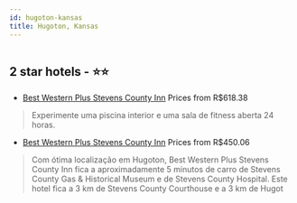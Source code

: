 ```yaml
---
id: hugoton-kansas
title: Hugoton, Kansas
---
```


<center><img src="https://i.travelapi.com/hotels/14000000/13310000/13300600/13300582/9e826f2c_z.jpg" alt="" /></center>


##  2 star hotels - ⭐️⭐️

-    [Best Western Plus Stevens County Inn](https://www.hurb.com/br/aud/https://www.hurb.com/br/hotels/hugoton/best-western-plus-stevens-county-inn-HT-WCX6?cmp=18055) Prices from R$618.38
   > Experimente uma piscina interior e uma sala de fitness aberta 24 horas.
-    [Best Western Plus Stevens County Inn](https://www.hurb.com/br/aud/https://www.hurb.com/br/hotels/hugoton/best-western-plus-stevens-county-inn-HT-M0OG?cmp=18055) Prices from R$450.06
   > Com ótima localização em Hugoton, Best Western Plus Stevens County Inn fica a aproximadamente 5 minutos de carro de Stevens County Gas & Historical Museum e de Stevens County Hospital.  Este hotel fica a 3 km de Stevens County Courthouse e a 3 km de Hugot
